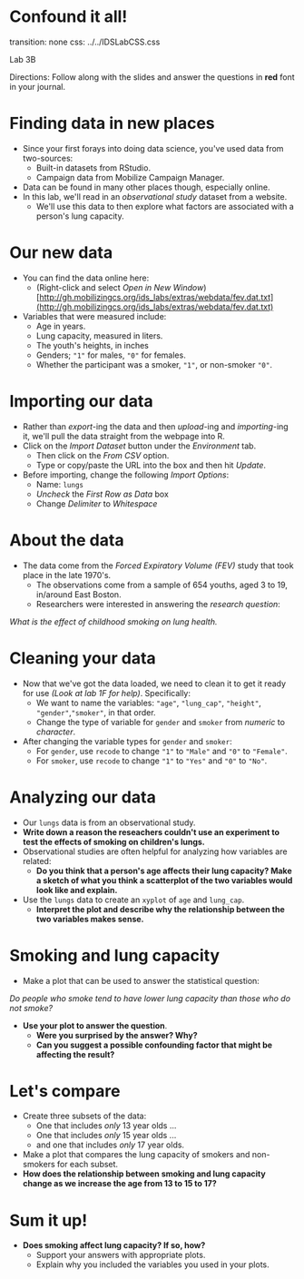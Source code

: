 Confound it all!
========================================================
transition: none
css: ../../IDSLabCSS.css

Lab 3B

Directions: Follow along with the slides and answer the questions in **red** font in your journal.




Finding data in new places
===

- Since your first forays into doing data science, you've used data from two-sources:
    - Built-in datasets from RStudio.
    - Campaign data from Mobilize Campaign Manager.
- Data can be found in many other places though, especially online.
- In this lab, we'll read in an _observational study_ dataset from a website.
    - We'll use this data to then explore what factors are associated with a person's lung capacity.


Our new data
===

- You can find the data online here:
    - (Right-click and select _Open in New Window_) [http://gh.mobilizingcs.org/ids_labs/extras/webdata/fev.dat.txt](http://gh.mobilizingcs.org/ids_labs/extras/webdata/fev.dat.txt)
- Variables that were measured include:
    - Age in years.
    - Lung capacity, measured in liters.
    - The youth's heights, in inches 
    - Genders; `"1"` for males, `"0"` for females.  
    - Whether the participant was a smoker, `"1"`, or non-smoker `"0"`.

Importing our data
===

- Rather than _export_-ing the data and then _upload_-ing and _importing_-ing it, we'll pull the data straight from the webpage into R.
- Click on the _Import Dataset_ button under the _Environment_ tab.
    - Then click on the _From CSV_ option.
    - Type or copy/paste the URL into the box and then hit _Update_.
- Before importing, change the following _Import Options_:
    - Name: `lungs`
    - _Uncheck_ the _First Row as Data_ box
    - Change _Delimiter_ to _Whitespace_


About the data
===

- The data come from the _Forced Expiratory Volume (FEV)_ study that took place in the late 1970's.
    - The observations come from a sample of 654 youths, aged 3 to 19, in/around East Boston.
    - Researchers were interested in answering the _research question_: 

_What is the effect of childhood smoking on lung health._


Cleaning your data
===

- Now that we've got the data loaded, we need to clean it to get it ready for use _(Look at lab 1F for help)_. Specifically:
    - We want to name the variables: `"age"`, `"lung_cap"`, `"height"`, `"gender"`,`"smoker"`, in that order.
    - Change the type of variable for `gender` and `smoker` from _numeric_ to _character_.
- After changing the variable types for `gender` and `smoker`:
    - For `gender`, use `recode` to change `"1"` to `"Male"` and `"0"` to `"Female"`.
    - For `smoker`, use `recode` to change `"1"` to `"Yes"` and `"0"` to `"No"`.
    

Analyzing our data
===

- Our `lungs` data is from an observational study.
- **Write down a reason the reseachers couldn't use an experiment to test the effects of smoking on children's lungs.**
- Observational studies are often helpful for analyzing how variables are related: 
  - **Do you think that a person's age affects their lung capacity? Make a sketch of what you think a scatterplot of the two variables would look like and explain.**
- Use the `lungs` data to create an `xyplot` of `age` and `lung_cap`.
    - **Interpret the plot and describe why the relationship between the two variables makes sense.**

    
Smoking and lung capacity
===

- Make a plot that can be used to answer the statistical question:

_Do people who smoke tend to have lower lung capacity than those who do not smoke?_

- **Use your plot to answer the question**.
    - **Were you surprised by the answer? Why?**
    - **Can you suggest a possible confounding factor that might be affecting the result?**


Let's compare
===

- Create three subsets of the data: 
    - One that includes _only_ 13 year olds ...
    - One that includes _only_ 15 year olds ...
    - and one that includes _only_ 17 year olds.
- Make a plot that compares the lung capacity of smokers and non-smokers for each subset.
- **How does the relationship between smoking and lung capacity change as we increase the age from 13 to 15 to 17?**


Sum it up!
===

- **Does smoking affect lung capacity? If so, how?**
    - Support your answers with appropriate plots. 
    - Explain why you included the variables you used in your plots.



